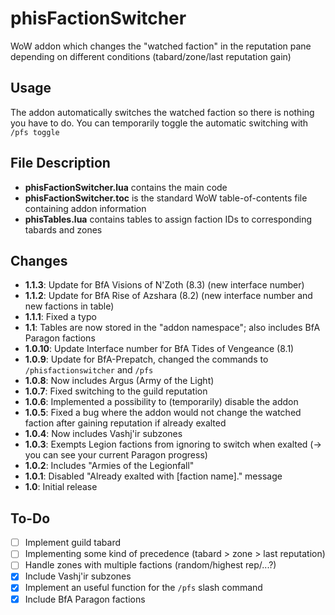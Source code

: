 # phisFactionSwitcher
WoW addon which changes the "watched faction" in the reputation pane depending on different conditions (tabard/zone/last reputation gain)

## Usage
The addon automatically switches the watched faction so there is nothing you have to do. You can temporarily toggle the automatic switching with `/pfs toggle`

## File Description
- **phisFactionSwitcher.lua** contains the main code
- **phisFactionSwitcher.toc** is the standard WoW table-of-contents file containing addon information
- **phisTables.lua** contains tables to assign faction IDs to corresponding tabards and zones

## Changes
- **1.1.3**: Update for BfA Visions of N'Zoth (8.3) (new interface number)
- **1.1.2**: Update for BfA Rise of Azshara (8.2) (new interface number and new factions in table)
- **1.1.1**: Fixed a typo
- **1.1**: Tables are now stored in the "addon namespace"; also includes BfA Paragon factions
- **1.0.10**: Update Interface number for BfA Tides of Vengeance (8.1)
- **1.0.9**: Update for BfA-Prepatch, changed the commands to `/phisfactionswitcher` and `/pfs`
- **1.0.8**: Now includes Argus (Army of the Light)
- **1.0.7**: Fixed switching to the guild reputation
- **1.0.6**: Implemented a possibility to (temporarily) disable the addon
- **1.0.5**: Fixed a bug where the addon would not change the watched faction after gaining reputation if already exalted
- **1.0.4**: Now includes Vashj'ir subzones
- **1.0.3**: Exempts Legion factions from ignoring to switch when exalted (-> you can see your current Paragon progress)
- **1.0.2**: Includes "Armies of the Legionfall"
- **1.0.1**: Disabled "Already exalted with [faction name]." message
- **1.0**: Initial release

## To-Do
- [ ] Implement guild tabard
- [ ] Implementing some kind of precedence (tabard > zone > last reputation)
- [ ] Handle zones with multiple factions (random/highest rep/...?)
- [x] Include Vashj'ir subzones
- [x] Implement an useful function for the `/pfs` slash command
- [x] Include BfA Paragon factions